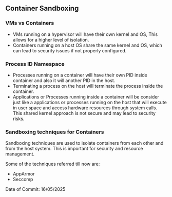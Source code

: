 ## Container Sandboxing

### VMs vs Containers

- VMs running on a hypervisor will have their own kernel and OS, This allows for a higher level of isolation.
- Containers running on a host OS share the same kernel and OS, which can lead to security issues if not properly configured.

### Process ID Namespace

- Processes running on a container will have their own PID inside container and also it will another PID in the host.
- Terminating a process on the host will terminate the process inside the container.
- Applications or Processes running inside a container will be consider just like a applications or processes running on the host that will execute in user space and access hardware resources through system calls. This shared kernel approach is not secure and may lead to security risks.

### Sandboxing techniques for Containers

Sandboxing techniques are used to isolate containers from each other and from the host system. This is important for security and resource management.

Some of the techniques referred till now are:
- AppArmor
- Seccomp

Date of Commit: 16/05/2025